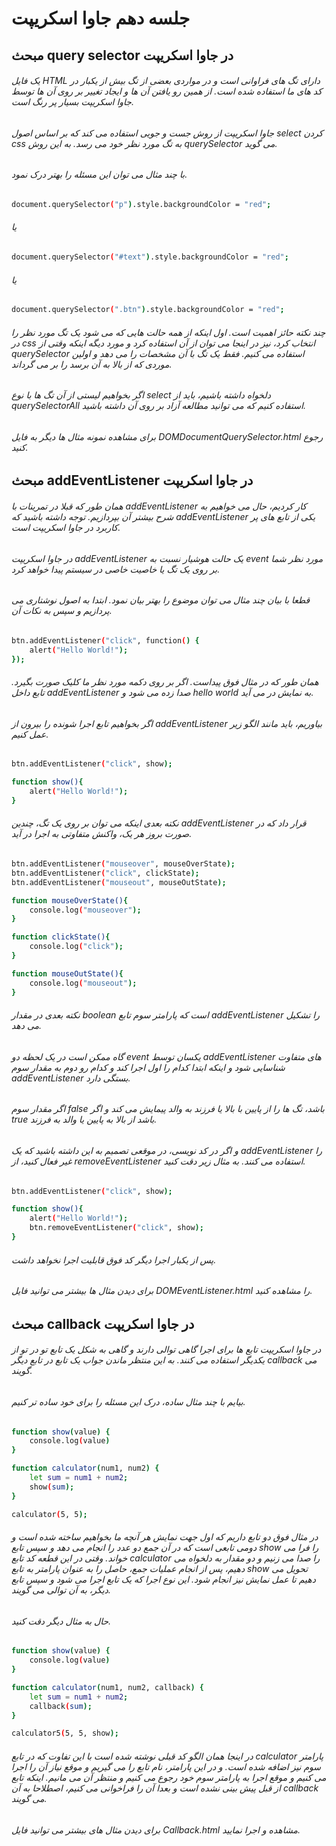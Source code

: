 # جلسه دهم جاوا اسکریپت

## مبحث query selector در جاوا اسکریپت

###### یک فایل HTML دارای تگ های فراوانی است و در مواردی بعضی از تگ بیش از یکبار در کد های ما استفاده شده است. از همین رو یافتن آن ها و ایجاد تغییر بر روی آن ها توسط جاوا اسکریپت بسیار پر رنگ است.

###### جاوا اسکریپت از روش جست و جویی استفاده می کند که بر اساس اصول select کردن css به تگ  مورد نظر خود می رسد. به این روش querySelector می گوید.

###### با چند مثال می توان این مسئله را بهتر درک نمود.

```bash
document.querySelector("p").style.backgroundColor = "red";
```
###### یا

```bash
document.querySelector("#text").style.backgroundColor = "red";
```

###### یا

```bash
document.querySelector(".btn").style.backgroundColor = "red";
```

###### چند نکته حائز اهمیت است. اول اینکه از همه حالت هایی که می شود یک تگ مورد نظر را در css انتخاب کرد، نیز در اینجا می توان از آن استفاده کرد و مورد دیگه اینکه وقتی از querySelector استفاده می کنیم. فقط یک تگ با آن مشخصات را می دهد و اولین موردی که از بالا به آن برسد را بر می گرداند. 

###### اگر بخواهیم لیستی از آن تگ ها با نوع select دلخواه داشته باشیم، باید از querySelectorAll استفاده کنیم که می توانید مطالعه آزاد بر روی آن داشته باشید.

###### برای مشاهده نمونه مثال ها دیگر به فایل DOMDocumentQuerySelector.html رجوع کنید.


## مبحث addEventListener در جاوا اسکریپت

###### همان طور که قبلا در تمرینات با addEventListener کار کردیم، حال می خواهیم به شرح بیشتر آن بپردازیم. توجه داشته باشید که addEventListener یکی از تابع های پر کاربرد در جاوا اسکریپت است.

###### در جاوا اسکریپت addEventListener یک حالت هوشیار نسبت به event مورد نظر شما بر روی یک تگ یا خاصیت خاصی در سیستم پیدا خواهد کرد.

###### قطعا با بیان چند مثال می توان موضوع را بهتر بیان نمود. ابتدا به اصول نوشتاری می پردازیم و سپس به نکات آن.

```bash
btn.addEventListener("click", function() {
    alert("Hello World!");
});
```

###### همان طور که در مثال فوق پیداست. اگر بر روی دکمه مورد نظر ما کلیک صورت بگیرد. تابع داخل addEventListener صدا زده می شود و hello world به نمایش در می آید.

###### اگر بخواهیم تابع اجرا شونده را بیرون از addEventListener بیاوریم، باید مانند الگو زیر عمل کنیم.

```bash
btn.addEventListener("click", show);

function show(){
    alert("Hello World!");
}
```
###### نکته بعدی اینکه می توان بر روی یک تگ، چندین addEventListener قرار داد که در صورت بروز هر یک، واکنش متفاوتی به اجرا در آید.


```bash
btn.addEventListener("mouseover", mouseOverState);
btn.addEventListener("click", clickState);
btn.addEventListener("mouseout", mouseOutState);

function mouseOverState(){
    console.log("mouseover");
}

function clickState(){
    console.log("click");
}

function mouseOutState(){
    console.log("mouseout");
}
```
###### نکته بعدی در مقدار boolean است که پارامتر سوم تابع addEventListener را تشکیل می دهد.

###### گاه ممکن است در یک لحظه دو event یکسان توسط addEventListener های متفاوت شناسایی شود و اینکه ابتدا کدام را اول اجرا کند و کدام رو دوم به مقدار سوم addEventListener بستگی دارد.

###### اگر مقدار سوم false باشد، تگ ها را از پایین با بالا یا فرزند به والد پیمایش می کند و اگر true باشد از بالا به پایین یا والد به فرزند. 

###### و اگر در کد نویسی، در موقعی تصمیم به این داشته باشید که یک addEventListener را غیر فعال کنید، از removeEventListener استفاده می کنند. به مثال زیر دقت کنید.

```bash
btn.addEventListener("click", show);

function show(){
    alert("Hello World!");
    btn.removeEventListener("click", show);
}
```
###### پس از یکبار اجرا دیگر کد فوق قابلیت اجرا نخواهد داشت.

###### برای دیدن مثال ها بیشتر می توانید فایل DOMEventListener.html را مشاهده کنید.


## مبحث callback در جاوا اسکریپت

###### در جاوا اسکریپت تابع ها برای اجرا گاهی توالی دارند و گاهی به شکل یک تابع تو در تو از یکدیگر استفاده می کنند. به این منتظر ماندن جواب یک تابع در تابع دیگر callback می گویند.

###### بیایم با چند مثال ساده، درک این مسئله را برای خود ساده تر کنیم.

```bash
function show(value) {
    console.log(value)
}

function calculator(num1, num2) {
    let sum = num1 + num2;
    show(sum);
}

calculator(5, 5);
```
######  در مثال فوق دو تابع داریم که اول جهت نمایش هر آنچه ما بخواهیم ساخته شده است و دومی تابعی است که در آن جمع دو عدد را انجام می دهد و سپس تابع show را فرا می خواند. وقتی در این قطعه کد تابع calculator را صدا می زنیم و دو مقدار به دلخواه می دهیم، پس از انجام عملیات جمع، حاصل را به عنوان پارامتر به تابع show تحویل می دهیم تا عمل نمایش نیز انجام شود. این نوع اجرا که یک تابع اجرا می شود و سپس تابع دیگر، به آن توالی می گویند.

###### حال به مثال دیگر دقت کنید.

```bash
function show(value) {
    console.log(value)
}

function calculator(num1, num2, callback) {
    let sum = num1 + num2;
    callback(sum);
}

calculator5(5, 5, show);
```
###### در اینجا همان الگو کد قبلی نوشته شده است با این تفاوت که در تابع calculator پارامتر سوم نیز اضافه شده است. و در این پارامتر، نام تابع را می گیریم و موقع نیاز آن را اجرا می کنیم و موقع اجرا به پارامتر سوم خود رجوع می کنیم و منتظر آن می مانیم. اینکه تابع از قبل پیش بینی نشده است و بعدا آن را فراخوانی می کنیم، اصطلاحا به آن callback می گویند.

###### برای دیدن مثال های بیشتر می توانید فایل Callback.html مشاهده و اجرا نمایید.

